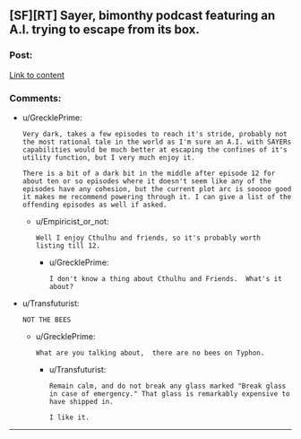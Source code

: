 ## [SF][RT] Sayer, bimonthy podcast featuring an A.I. trying to escape from its box.

### Post:

[Link to content](http://geeklyinc.com/sayer-episode-1-while-you-are-still-paralyzed/)

### Comments:

- u/GrecklePrime:
  ```
  Very dark, takes a few episodes to reach it's stride, probably not the most rational tale in the world as I'm sure an A.I. with SAYERs capabilities would be much better at escaping the confines of it's utility function, but I very much enjoy it. 

  There is a bit of a dark bit in the middle after episode 12 for about ten or so episodes where it doesn't seem like any of the episodes have any cohesion, but the current plot arc is sooooo good it makes me recommend powering through it. I can give a list of the offending episodes as well if asked.
  ```

  - u/Empiricist_or_not:
    ```
    Well I enjoy Cthulhu and friends, so it's probably worth listing till 12.
    ```

    - u/GrecklePrime:
      ```
      I don't know a thing about Cthulhu and Friends.  What's it about?
      ```

- u/Transfuturist:
  ```
  NOT THE BEES
  ```

  - u/GrecklePrime:
    ```
    What are you talking about,  there are no bees on Typhon.
    ```

    - u/Transfuturist:
      ```
      Remain calm, and do not break any glass marked "Break glass in case of emergency." That glass is remarkably expensive to have shipped in.

      I like it.
      ```

---

